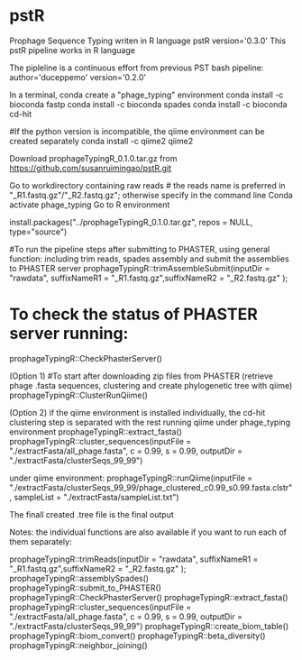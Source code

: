 # pstR
Prophage Sequence Typing writen in R language
pstR version='0.3.0'
This pstR pipeline works in R language

The pipleline is a continuous effort from previous PST bash pipeline: 
author='duceppemo' version='0.2.0'

In a terminal, conda create a "phage_typing" environment 
conda install -c bioconda fastp
conda install -c bioconda spades
conda install -c bioconda cd-hit

#If the python version is incompatible, the qiime environment can be created separately
conda install -c qiime2 qiime2

Download prophageTypingR_0.1.0.tar.gz from
https://github.com/susanruimingao/pstR.git

Go to workdirectory containing raw reads # the reads name is preferred in "_R1.fastq.gz"/"_R2.fastq.gz"; otherwise specify in the command line
Conda activate phage_typing
Go to R environment

install.packages("../prophageTypingR_0.1.0.tar.gz", repos = NULL, type="source")

#To run the pipeline steps after submitting to PHASTER, using general function: including trim reads, spades assembly and submit the assemblies to PHASTER server
prophageTypingR::trimAssembleSubmit(inputDir = "rawdata",  suffixNameR1 = "_R1.fastq.gz",suffixNameR2 = "_R2.fastq.gz" );

# To check the status of PHASTER server running:
prophageTypingR::CheckPhasterServer()

(Option 1) #To start after downloading zip files from PHASTER (retrieve phage .fasta sequences, clustering and create phylogenetic tree with qiime)
prophageTypingR::ClusterRunQiime()

(Option 2) if the qiime environment is installed individually, the cd-hit clustering step is separated with the rest running qiime
under phage_typing environment
prophageTypingR::extract_fasta()
prophageTypingR::cluster_sequences(inputFile = "./extractFasta/all_phage.fasta", c = 0.99, s = 0.99, outputDir = "./extractFasta/clusterSeqs_99_99")

under qiime environment:
prophageTypingR::runQiime(inputFile = "./extractFasta/clusterSeqs_99_99/phage_clustered_c0.99_s0.99.fasta.clstr", sampleList = "./extractFasta/sampleList.txt")

The finall created .tree file is the final output


Notes: the individual functions are also available if you want to run each of them separately:

prophageTypingR::trimReads(inputDir = "rawdata",  suffixNameR1 = "_R1.fastq.gz",suffixNameR2 = "_R2.fastq.gz" );
prophageTypingR::assemblySpades()
prophageTypingR::submit_to_PHASTER()
prophageTypingR::CheckPhasterServer()
prophageTypingR::extract_fasta()
prophageTypingR::cluster_sequences(inputFile = "./extractFasta/all_phage.fasta", c = 0.99, s = 0.99, outputDir = "./extractFasta/clusterSeqs_99_99")
prophageTypingR::create_biom_table()
prophageTypingR::biom_convert()
prophageTypingR::beta_diversity()
prophageTypingR::neighbor_joining()

